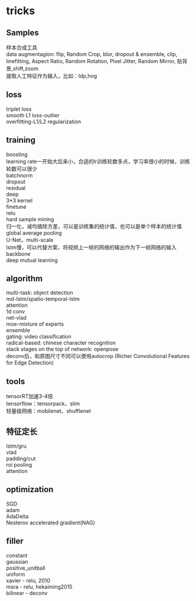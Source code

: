 # tricks
## Samples
样本合成工具<br>
data augmentagion: flip, Random Crop, blur, dropout & ensemble, clip, linefitting, Aspect Ratio, Random Rotation, Pixel Jitter, Random Mirror, 贴背景,shift,zoom<br>
提取人工特征作为输入，比如：ldp,hog<br>

## loss
triplet loss<br>
smooth L1 loss-outlier<br>
overfitting-L1/L2 regularization<br>

## training
boosting<br>
learning rate一开始大后来小，合适的lr训练轮数多点，学习率很小的时候，训练轮数可以很少<br>
batchnorm<br>
dropout<br>
residual<br>
deep<br>
3*3 kernel<br>
finetune<br>
relu<br>
hard sample mining<br>
归一化，减均值除方差，可以是训练集的统计值，也可以是单个样本的统计值<br>
global average pooling<br>
U-Net，multi-scale<br>
lstm慢，可以代替方案，将视频上一帧的网络的输出作为下一帧网络的输入<br>
backbone<br>
deep mutual learning<br>

## algorithm
multi-task: object detection<br>
md-lstm/spatio-temporal-lstm<br>
attention<br>
1d conv<br>
net-vlad<br>
moe-mixture of experts<br>
ensemble<br>
gating: video classification<br>
radical-based: chinese character recognition<br>
stack stages on the top of network: openpose<br>
deconv后，和原图尺寸不同可以使用autocrop (Richer Convolutional Features for Edge Detection)

## tools
tensorRT加速3-4倍<br>
tensorflow：tensorpack、slim<br>
轻量级网络：mobilenet、shufflenet<br>

## 特征定长
lstm/gru<br>
vlad<br>
padding/cut<br>
roi pooling<br>
attention<br>

## optimization
SGD<br>
adam<br>
AdaDelta<br>
Nesterov accelerated gradient(NAG)<br>

## filler
constant<br>
gaussian<br>
positive_unitball<br>
uniform<br>
xavier - relu, 2010<br>
msra - relu, hekaiming2015<br>
bilinear - deconv<br>
